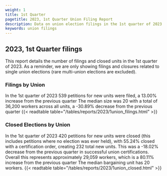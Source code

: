 ```yaml
---
weight: 1
title: 1st Quarter
pagetitle: 2023, 1st Quarter Union Filing Report
description: Data on union election filings in the 1st quarter of 2023
keywords: union filings
---
```


## 2023, 1st Quarter filings

This report details the number of filings and closed units in the 1st quarter of 2023. As a reminder, we are only showing filings and closures related to single union elections (rare multi-union elections are excluded).

### Filings by Union
In the 1st quarter of 2023 539 petitions for new units were filed, a 13.00% increase from the previous quarter The median size was 20 with a total of 36,200 workers across all units, a -30.89% decrease from the previous quarter
{{< readtable table="/tables/reports/2023/1union_filings.html" >}}

### Closed Elections by Union
In the 1st quarter of 2023 420 petitions for new units were closed (this includes petitions where no election was ever held), with 55.24% closed with a certification order, creating 232 total new units. This was a -18.02% decrease from the previous quarter in successful union certifications. Overall this represents approximately 29,059 workers, which is a 80.11% increase from the previous quarter The median bargaining unit has 20 workers.
{{< readtable table="/tables/reports/2023/1union_closed.html" >}}
